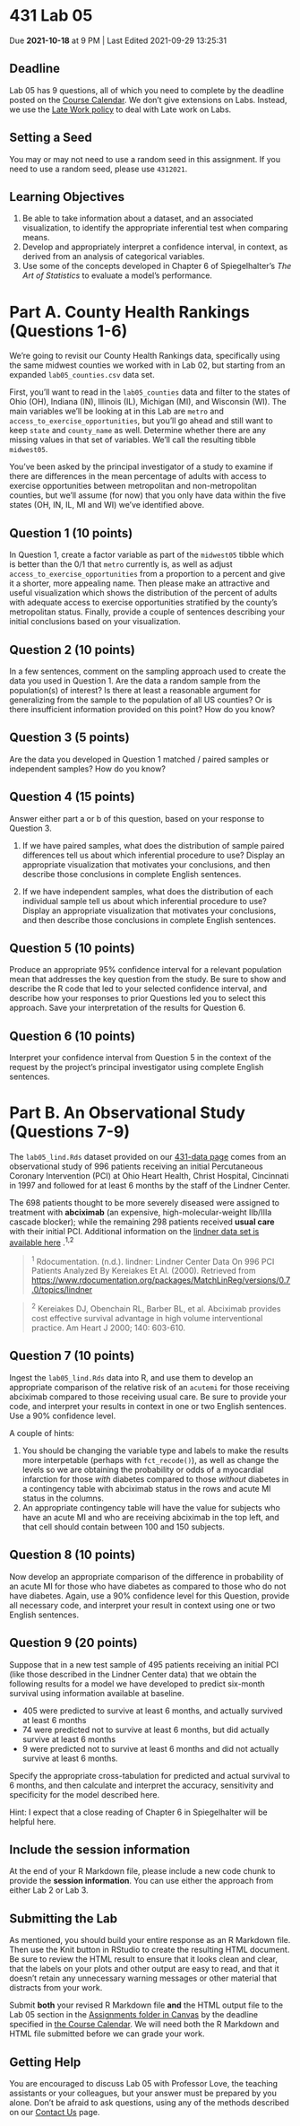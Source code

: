 431 Lab 05
================
Due **2021-10-18** at 9 PM \| Last Edited 2021-09-29 13:25:31

## Deadline

Lab 05 has 9 questions, all of which you need to complete by the
deadline posted on the [Course
Calendar](https://thomaselove.github.io/431/calendar.html). We don’t
give extensions on Labs. Instead, we use the [Late Work
policy](https://github.com/THOMASELOVE/431-2021/tree/main/labs#late-work)
to deal with Late work on Labs.

## Setting a Seed

You may or may not need to use a random seed in this assignment. If you
need to use a random seed, please use `4312021`.

## Learning Objectives

1.  Be able to take information about a dataset, and an associated
    visualization, to identify the appropriate inferential test when
    comparing means.
2.  Develop and appropriately interpret a confidence interval, in
    context, as derived from an analysis of categorical variables.
3.  Use some of the concepts developed in Chapter 6 of Spiegelhalter’s
    *The Art of Statistics* to evaluate a model’s performance.

# Part A. County Health Rankings (Questions 1-6)

We’re going to revisit our County Health Rankings data, specifically
using the same midwest counties we worked with in Lab 02, but starting
from an expanded `lab05_counties.csv` data set.

First, you’ll want to read in the `lab05_counties` data and filter to
the states of Ohio (OH), Indiana (IN), Illinois (IL), Michigan (MI), and
Wisconsin (WI). The main variables we’ll be looking at in this Lab are
`metro` and `access_to_exercise_opportunities`, but you’ll go ahead and
still want to keep `state` and `county_name` as well. Determine whether
there are any missing values in that set of variables. We’ll call the
resulting tibble `midwest05`.

You’ve been asked by the principal investigator of a study to examine if
there are differences in the mean percentage of adults with access to
exercise opportunities between metropolitan and non-metropolitan
counties, but we’ll assume (for now) that you only have data within the
five states (OH, IN, IL, MI and WI) we’ve identified above.

## Question 1 (10 points)

In Question 1, create a factor variable as part of the `midwest05`
tibble which is better than the 0/1 that `metro` currently is, as well
as adjust `access_to_exercise_opportunities` from a proportion to a
percent and give it a shorter, more appealing name. Then please make an
attractive and useful visualization which shows the distribution of the
percent of adults with adequate access to exercise opportunities
stratified by the county’s metropolitan status. Finally, provide a
couple of sentences describing your initial conclusions based on your
visualization.

## Question 2 (10 points)

In a few sentences, comment on the sampling approach used to create the
data you used in Question 1. Are the data a random sample from the
population(s) of interest? Is there at least a reasonable argument for
generalizing from the sample to the population of all US counties? Or is
there insufficient information provided on this point? How do you know?

## Question 3 (5 points)

Are the data you developed in Question 1 matched / paired samples or
independent samples? How do you know?

## Question 4 (15 points)

Answer either part a or b of this question, based on your response to
Question 3.

1.  If we have paired samples, what does the distribution of sample
    paired differences tell us about which inferential procedure to use?
    Display an appropriate visualization that motivates your
    conclusions, and then describe those conclusions in complete English
    sentences.

2.  If we have independent samples, what does the distribution of each
    individual sample tell us about which inferential procedure to use?
    Display an appropriate visualization that motivates your
    conclusions, and then describe those conclusions in complete English
    sentences.

## Question 5 (10 points)

Produce an appropriate 95% confidence interval for a relevant population
mean that addresses the key question from the study. Be sure to show and
describe the R code that led to your selected confidence interval, and
describe how your responses to prior Questions led you to select this
approach. Save your interpretation of the results for Question 6.

## Question 6 (10 points)

Interpret your confidence interval from Question 5 in the context of the
request by the project’s principal investigator using complete English
sentences.

# Part B. An Observational Study (Questions 7-9)

The `lab05_lind.Rds` dataset provided on our [431-data
page](https://github.com/THOMASELOVE/431-data) comes from an
observational study of 996 patients receiving an initial Percutaneous
Coronary Intervention (PCI) at Ohio Heart Health, Christ Hospital,
Cincinnati in 1997 and followed for at least 6 months by the staff of
the Lindner Center.

The 698 patients thought to be more severely diseased were assigned to
treatment with **abciximab** (an expensive, high-molecular-weight
IIb/IIIa cascade blocker); while the remaining 298 patients received
**usual care** with their initial PCI. Additional information on the
[lindner data set is available
here](https://www.rdocumentation.org/packages/MatchLinReg/versions/0.7.0/topics/lindner)
.<sup>1,2</sup>

> <sup>1</sup> Rdocumentation. (n.d.). lindner: Lindner Center Data On
> 996 PCI Patients Analyzed By Kereiakes Et Al. (2000). Retrieved from
> <https://www.rdocumentation.org/packages/MatchLinReg/versions/0.7.0/topics/lindner>

> <sup>2</sup> Kereiakes DJ, Obenchain RL, Barber BL, et al. Abciximab
> provides cost effective survival advantage in high volume
> interventional practice. Am Heart J 2000; 140: 603-610.

## Question 7 (10 points)

Ingest the `lab05_lind.Rds` data into R, and use them to develop an
appropriate comparison of the relative risk of an `acutemi` for those
receiving abciximab compared to those receiving usual care. Be sure to
provide your code, and interpret your results in context in one or two
English sentences. Use a 90% confidence level.

A couple of hints:

1.  You should be changing the variable type and labels to make the
    results more interpetable (perhaps with `fct_recode()`), as well as
    change the levels so we are obtaining the probability or odds of a
    myocardial infarction for those *with* diabetes compared to those
    *without* diabetes in a contingency table with abciximab status in
    the rows and acute MI status in the columns.
2.  An appropriate contingency table will have the value for subjects
    who have an acute MI and who are receiving abciximab in the top
    left, and that cell should contain between 100 and 150 subjects.

## Question 8 (10 points)

Now develop an appropriate comparison of the difference in probability
of an acute MI for those who have diabetes as compared to those who do
not have diabetes. Again, use a 90% confidence level for this Question,
provide all necessary code, and interpret your result in context using
one or two English sentences.

## Question 9 (20 points)

Suppose that in a new test sample of 495 patients receiving an initial
PCI (like those described in the Lindner Center data) that we obtain the
following results for a model we have developed to predict six-month
survival using information available at baseline.

-   405 were predicted to survive at least 6 months, and actually
    survived at least 6 months
-   74 were predicted not to survive at least 6 months, but did actually
    survive at least 6 months
-   9 were predicted not to survive at least 6 months and did not
    actually survive at least 6 months.

Specify the appropriate cross-tabulation for predicted and actual
survival to 6 months, and then calculate and interpret the accuracy,
sensitivity and specificity for the model described here.

Hint: I expect that a close reading of Chapter 6 in Spiegelhalter will
be helpful here.

## Include the session information

At the end of your R Markdown file, please include a new code chunk to
provide the **session information**. You can use either the approach
from either Lab 2 or Lab 3.

## Submitting the Lab

As mentioned, you should build your entire response as an R Markdown
file. Then use the Knit button in RStudio to create the resulting HTML
document. Be sure to review the HTML result to ensure that it looks
clean and clear, that the labels on your plots and other output are easy
to read, and that it doesn’t retain any unnecessary warning messages or
other material that distracts from your work.

Submit **both** your revised R Markdown file **and** the HTML output
file to the Lab 05 section in the [Assignments folder in
Canvas](https://canvas.case.edu) by the deadline specified in [the
Course Calendar](https://thomaselove.github.io/431/calendar.html). We
will need both the R Markdown and HTML file submitted before we can
grade your work.

## Getting Help

You are encouraged to discuss Lab 05 with Professor Love, the teaching
assistants or your colleagues, but your answer must be prepared by you
alone. Don’t be afraid to ask questions, using any of the methods
described on our [Contact
Us](https://thomaselove.github.io/431/contact.html) page.
